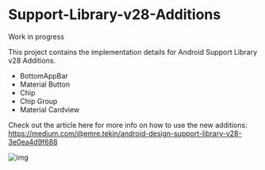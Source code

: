 # Support-Library-v28-Additions

Work in progress

This project contains the implementation details for Android Support Library v28 Additions.
- BottomAppBar
- Material Button
- Chip
- Chip Group
- Material Cardview

Check out the article here for more info on how to use the new additions:
https://medium.com/@emre.tekin/android-design-support-library-v28-3e0ea4d9f688

![img](https://cdn1.imggmi.com/uploads/2018/10/7/e1305726fa4feb81395cd78a4374a764-full.png)
